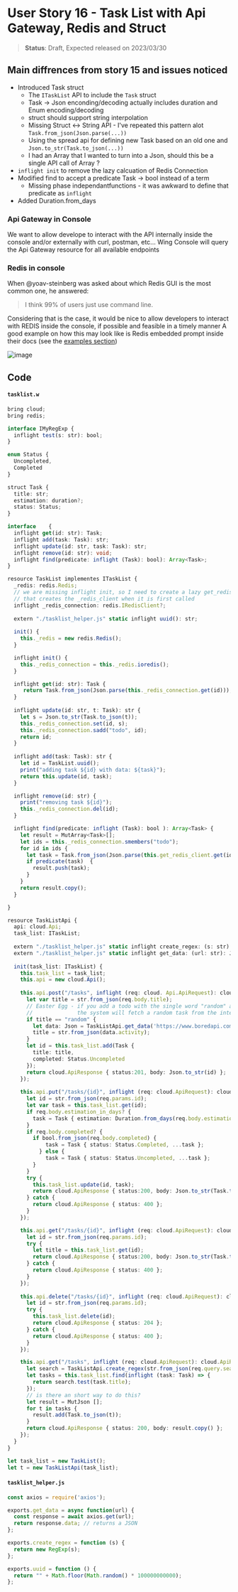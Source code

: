 # User Story 16 - Task List with Api Gateway, Redis and Struct

> **Status**: Draft, Expected released on 2023/03/30


## Main diffrences from story 15 and issues noticed
- Introduced Task struct
  - The `ITaskList` API to include the `Task` struct
  - Task -> Json enconding/decoding actually includes duration and Enum encoding/decoding 
  - struct should support string interpolation 
  - Missing Struct <-> String API - I've repeated this pattern alot `Task.from_json(Json.parse(...))`
  - Using the spread api for defining new Task based on an old one
 and `Json.to_str(Task.to_json(...))`
  - I had an Array<Task> that I wanted to turn into a Json, should this be a single API call of Array ? 
- `inflight init` to remove the lazy calcuation of Redis Connection
- Modified find to accept a predicate Task -> bool instead of a term
  - Missing phase independantfunctions - it was awkward to define that predicate as `inflight`
- Added Duration.from_days 


### Api Gateway in Console

We want to allow develope to interact with the API internally inside the console and/or externally with curl, postman, etc...
Wing Console will query the Api Gateway resource for all available endpoints

### Redis in console

When @yoav-steinberg was asked about which Redis GUI is the most common one, he answered: 
> I think 99% of users just use command line.

Considering that is the case, it would be nice to allow developers to interact with REDIS inside the console, if possible and feasible in a timely manner 
A good example on how this may look like is Redis embedded prompt inside their docs (see the [examples section](https://redis.io/commands/set/#examples))

![image](https://user-images.githubusercontent.com/1727147/222132089-c679b5dd-04e1-42c1-b9d0-83aa4a0cf47b.png)


## Code 
#### `tasklist.w`
```ts (wing)
bring cloud;
bring redis;

interface IMyRegExp {
  inflight test(s: str): bool;
}

enum Status {
  Uncompleted,
  Completed
}

struct Task {
  title: str;
  estimation: duration?;
  status: Status;
}

interface    {
  inflight get(id: str): Task;
  inflight add(task: Task): str;
  inflight update(id: str, task: Task): str;
  inflight remove(id: str): void; 
  inflight find(predicate: inflight (Task): bool): Array<Task>;
}

resource TaskList implementes ITaskList {
  _redis: redis.Redis;
  // we are missing inflight init, so I need to create a lazy get_redis_client method  
  // that creates the _redis_client when it is first called
  inflight _redis_connection: redis.IRedisClient?; 
  
  extern "./tasklist_helper.js" static inflight uuid(): str; 
  
  init() {
    this._redis = new redis.Redis();
  }

  inflight init() {
    this._redis_connection = this._redis.ioredis();
  }

  inflight get(id: str): Task {
     return Task.from_json(Json.parse(this._redis_connection.get(id)));
  }
  
  inflight update(id: str, t: Task): str {
    let s = Json.to_str(Task.to_json(t));
    this._redis_connection.set(id, s);
    this._redis_connection.sadd("todo", id);
    return id;
  } 
  
  inflight add(task: Task): str {
    let id = TaskList.uuid();
    print("adding task ${id} with data: ${task}"); 
    return this.update(id, task);
  }

  inflight remove(id: str) {
    print("removing task ${id}");
    this._redis_connection.del(id);
  }

  inflight find(predicate: inflight (Task): bool ): Array<Task> { 
    let result = MutArray<Task>[]; 
    let ids = this._redis_connection.smembers("todo");
    for id in ids {
      let task = Task.from_json(Json.parse(this.get_redis_client.get(id)));
      if predicate(task)  {
        result.push(task);
      }
    }
    return result.copy();
  }

}

resource TaskListApi {
  api: cloud.Api;
  task_list: ITaskList;
        
  extern "./tasklist_helper.js" static inflight create_regex: (s: str): IMyRegExp  
  extern "./tasklist_helper.js" static inflight get_data: (url: str): Json;
        
  init(task_list: ITaskList) {
    this.task_list = task_list;
    this.api = new cloud.Api();
    
    this.api.post("/tasks", inflight (req: cloud. Api.ApiRequest): cloud.ApiResponse => {
      let var title = str.from_json(req.body.title);
      // Easter Egg - if you add a todo with the single word "random" as the title, 
      //              the system will fetch a random task from the internet
      if title == "random" {
        let data: Json = TaskListApi.get_data('https://www.boredapi.com/api/activity');
        title = str.from_json(data.activity); 
      } 
      let id = this.task_list.add(Task {
        title: title,
        completed: Status.Uncompleted
      });
      return cloud.ApiResponse { status:201, body: Json.to_str(id) };
    });
    
    this.api.put("/tasks/{id}", inflight (req: cloud.ApiRequest): cloud.ApiResponse => {
      let id = str.from_json(req.params.id);
      let var task = this.task_list.get(id); 
      if req.body.estimation_in_days? { 
        task = Task { estimation: Duration.from_days(req.body.estimation_in_days), ...task };
      }
      if req.body.completed? {
        if bool.from_json(req.body.completed) {
            task = Task { status: Status.Completed, ...task };
          } else {
            task = Task { status: Status.Uncompleted, ...task };
        }
      }
      try {
        this.task_list.update(id, task);
        return cloud.ApiResponse { status:200, body: Json.to_str(Task.to_json(task)) };
      } catch {
        return cloud.ApiResponse { status: 400 };
      }
    });

    this.api.get("/tasks/{id}", inflight (req: cloud.ApiRequest): cloud.ApiResponse => {
      let id = str.from_json(req.params.id);
      try {
        let title = this.task_list.get(id);
        return cloud.ApiResponse { status:200, body: Json.to_str(Task.to_json(title)) };
      } catch {
        return cloud.ApiResponse { status: 400 };
      }
    });
    
    this.api.delete("/tasks/{id}", inflight (req: cloud.ApiRequest): cloud.ApiResponse => {
      let id = str.from_json(req.params.id);
      try {
        this.task_list.delete(id);
        return cloud.ApiResponse { status: 204 };
      } catch {
        return cloud.ApiResponse { status: 400 };
      }
    });

    this.api.get("/tasks", inflight (req: cloud.ApiRequest): cloud.ApiResponse => {
      let search = TaskListApi.create_regex(str.from_json(req.query.search ?? Json ".*")); 
      let tasks = this.task_list.find(inflight (task: Task) => {
        return search.test(task.title);
      });
      // is there an short way to do this? 
      let result = MutJson [];
      for t in tasks {
        result.add(Task.to_json(t));
      }
      return cloud.ApiResponse { status: 200, body: result.copy() };
    });
  }
}

let task_list = new TaskList();
let t = new TaskListApi(task_list);
```
#### `tasklist_helper.js`

```js
const axios = require('axios');

exports.get_data = async function(url) {
  const response = await axios.get(url);
  return response.data; // returns a JSON
};

exports.create_regex = function (s) {
  return new RegExp(s);
};

exports.uuid = function () {
  return "" + Math.floor(Math.random() * 100000000000);
};
```
